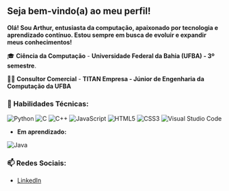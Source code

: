 ## Seja bem-vindo(a) ao meu perfil!
**Olá! Sou Arthur, entusiasta da computação, apaixonado por tecnologia e aprendizado contínuo. Estou sempre em busca de evoluir e expandir meus conhecimentos!**

🎓  **Ciência da Computação** - **Universidade Federal da Bahia (UFBA) - 3º semestre**.

💛🖤 **Consultor Comercial** - **TITAN Empresa - Júnior de Engenharia da Computação da UFBA**

### 🚀 Habilidades Técnicas:
  
![Python](https://img.shields.io/badge/Python-3776AB?style=for-the-badge&logo=python&logoColor=white)
![C](https://img.shields.io/badge/C-00599C?style=for-the-badge&logo=c&logoColor=white)
![C++](https://img.shields.io/badge/C++-00599C?style=for-the-badge&logo=c%2B%2B&logoColor=white)
![JavaScript](https://img.shields.io/badge/JavaScript-F7DF1E?style=for-the-badge&logo=javascript&logoColor=black)
![HTML5](https://img.shields.io/badge/HTML5-E34F26?style=for-the-badge&logo=html5&logoColor=white)
![CSS3](https://img.shields.io/badge/CSS3-1572B6?style=for-the-badge&logo=css3&logoColor=white)
![Visual Studio Code](https://img.shields.io/badge/VS%20Code-007ACC?style=for-the-badge&logo=visual-studio-code&logoColor=white)

- **Em aprendizado:**
  
![Java](https://img.shields.io/badge/Java-ED8B00?style=for-the-badge&logo=java&logoColor=white)

### 📫 Redes Sociais:
- [LinkedIn](https://www.linkedin.com/in/arthurscorreia/)
